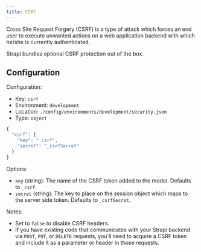 ```yaml
---
title: CSRF
---
```


Cross Site Request Forgery (CSRF) is a type of attack which forces an end user to execute unwanted actions on a web application backend with which he/she is currently authenticated.

Strapi bundles optional CSRF protection out of the box.

## Configuration

Configuration:

- Key: `csrf`
- Environment: `development`
- Location: `./config/environments/development/security.json`
- Type: `object`

```js
{
  "csrf": {
    "key": "_csrf",
    "secret": "_csrfSecret"
  }
}
```

Options:

- `key` (string): The name of the CSRF token added to the model. Defaults to `_csrf`.
- `secret` (string): The key to place on the session object which maps to the server side token. Defaults to `_csrfSecret`.

Notes:

- Set to `false` to disable CSRF headers.
- If you have existing code that communicates with your Strapi backend via `POST`, `PUT`, or `DELETE` requests, you'll need to acquire a CSRF token and include it as a parameter or header in those requests.
